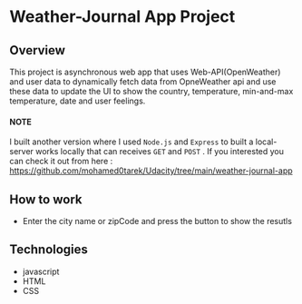 # Weather-Journal App Project

## Overview

This project is asynchronous web app that uses Web-API(OpenWeather) and user data to dynamically fetch data from OpneWeather api and use these data to update the UI to
show the country, temperature, min-and-max temperature, date and user feelings. 
#### NOTE 
I built another version where I used `Node.js` and `Express` to built a local-server works locally that can receives `GET` and `POST` .
If you interested you can check it out from here : https://github.com/mohamed0tarek/Udacity/tree/main/weather-journal-app

## How to work
* Enter the city name or zipCode and press the button to show the resutls

## Technologies
* javascript
* HTML
* CSS
